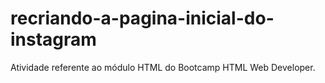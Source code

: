# recriando-a-pagina-inicial-do-instagram
Atividade referente ao módulo HTML do Bootcamp HTML Web Developer.
